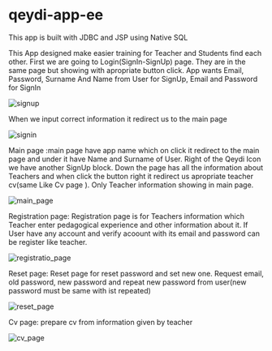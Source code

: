 # qeydi-app-ee
This app is built with JDBC and JSP using Native SQL

This App designed make easier training for Teacher and Students find each other.
First we are going to Login(SignIn-SignUp) page. They are in the same page but showing with apropriate button click. App wants Email, Password, Surname And Name from User for SignUp, Email and Password for SignIn

![signup](https://user-images.githubusercontent.com/118879187/228506325-d887d179-ee8d-4939-a780-cd4d98a180a2.png)

When we input correct information it redirect us to the main page 

![signin](https://user-images.githubusercontent.com/118879187/228506439-5350b242-fc5f-47ae-a55f-5557c706386f.png)

Main page :main page have app name which on click it redirect to the main page and under it have Name and Surname of User. Right of the Qeydi Icon we have another SignUp block. Down the page has all the information about Teachers and when click the button right it redirect us apropriate teacher cv(same Like Cv page ). Only Teacher information showing in main page.

![main_page](https://user-images.githubusercontent.com/118879187/228506482-dab7307f-92f3-42ca-8a3a-24fd7ac75d76.png)

Registration page: Registration page is for Teachers information which Teacher enter pedagogical experience and other information about it. If User have any account and verify acoount with its email and password can be register like teacher.

![registratio_page](https://user-images.githubusercontent.com/118879187/228506533-fceca84c-20a7-41bc-a9b6-8c3ea505ec64.png)

Reset page: Reset page for reset password and set new one. Request email, old password, new password and repeat new password from user(new password must be same with ist repeated)

![reset_page](https://user-images.githubusercontent.com/118879187/228506568-62736aa6-8dcc-4c3a-b80e-23af1a536dcc.png)

Cv page: prepare cv from information given by teacher

![cv_page](https://user-images.githubusercontent.com/118879187/228506618-f64fb75c-e74c-475a-ad31-32d799a3a55d.png)
